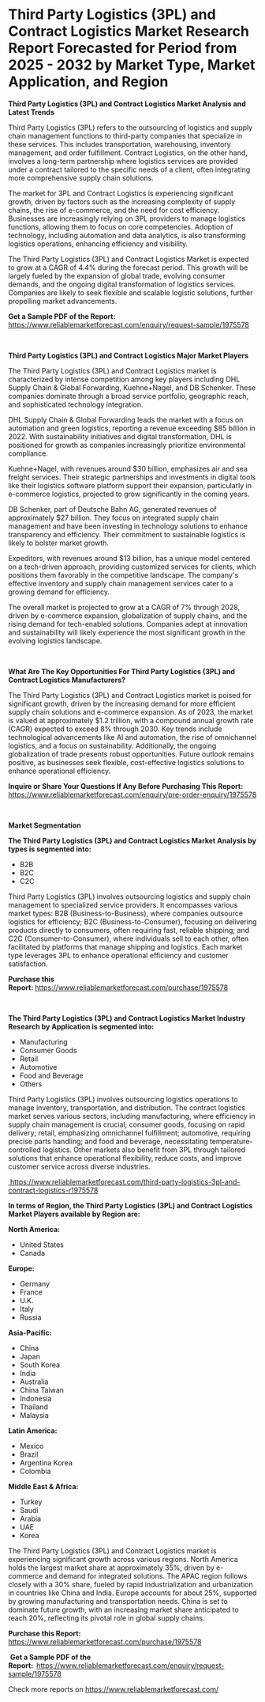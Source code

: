 <p><h1>Third Party Logistics (3PL) and Contract Logistics Market Research Report Forecasted for Period from 2025 -  2032 by Market Type, Market Application, and Region</h1></p><p><strong>Third Party Logistics (3PL) and Contract Logistics Market Analysis and Latest Trends</strong></p>
<p><p>Third Party Logistics (3PL) refers to the outsourcing of logistics and supply chain management functions to third-party companies that specialize in these services. This includes transportation, warehousing, inventory management, and order fulfillment. Contract Logistics, on the other hand, involves a long-term partnership where logistics services are provided under a contract tailored to the specific needs of a client, often integrating more comprehensive supply chain solutions.</p><p>The market for 3PL and Contract Logistics is experiencing significant growth, driven by factors such as the increasing complexity of supply chains, the rise of e-commerce, and the need for cost efficiency. Businesses are increasingly relying on 3PL providers to manage logistics functions, allowing them to focus on core competencies. Adoption of technology, including automation and data analytics, is also transforming logistics operations, enhancing efficiency and visibility.</p><p>The Third Party Logistics (3PL) and Contract Logistics Market is expected to grow at a CAGR of 4.4% during the forecast period. This growth will be largely fueled by the expansion of global trade, evolving consumer demands, and the ongoing digital transformation of logistics services. Companies are likely to seek flexible and scalable logistic solutions, further propelling market advancements.</p></p>
<p><strong>Get a Sample PDF of the Report:&nbsp;</strong> <a href="https://www.reliablemarketforecast.com/enquiry/request-sample/1975578?utm_campaign=3327&utm_medium=2&utm_source=Github&utm_content=ia&utm_term=11032025&utm_id=third-party-logistics-3pl-and-contract-logistics">https://www.reliablemarketforecast.com/enquiry/request-sample/1975578</a></p>
<p>&nbsp;</p>
<p><strong>Third Party Logistics (3PL) and Contract Logistics Major Market Players</strong></p>
<p><p>The Third Party Logistics (3PL) and Contract Logistics market is characterized by intense competition among key players including DHL Supply Chain & Global Forwarding, Kuehne+Nagel, and DB Schenker. These companies dominate through a broad service portfolio, geographic reach, and sophisticated technology integration.</p><p>DHL Supply Chain & Global Forwarding leads the market with a focus on automation and green logistics, reporting a revenue exceeding $85 billion in 2022. With sustainability initiatives and digital transformation, DHL is positioned for growth as companies increasingly prioritize environmental compliance.</p><p>Kuehne+Nagel, with revenues around $30 billion, emphasizes air and sea freight services. Their strategic partnerships and investments in digital tools like their logistics software platform support their expansion, particularly in e-commerce logistics, projected to grow significantly in the coming years.</p><p>DB Schenker, part of Deutsche Bahn AG, generated revenues of approximately $27 billion. They focus on integrated supply chain management and have been investing in technology solutions to enhance transparency and efficiency. Their commitment to sustainable logistics is likely to bolster market growth.</p><p>Expeditors, with revenues around $13 billion, has a unique model centered on a tech-driven approach, providing customized services for clients, which positions them favorably in the competitive landscape. The company's effective inventory and supply chain management services cater to a growing demand for efficiency.</p><p>The overall market is projected to grow at a CAGR of 7% through 2028, driven by e-commerce expansion, globalization of supply chains, and the rising demand for tech-enabled solutions. Companies adept at innovation and sustainability will likely experience the most significant growth in the evolving logistics landscape.</p></p>
<p>&nbsp;</p>
<p><strong>What Are The Key Opportunities For Third Party Logistics (3PL) and Contract Logistics Manufacturers?</strong></p>
<p><p>The Third Party Logistics (3PL) and Contract Logistics market is poised for significant growth, driven by the increasing demand for more efficient supply chain solutions and e-commerce expansion. As of 2023, the market is valued at approximately $1.2 trillion, with a compound annual growth rate (CAGR) expected to exceed 8% through 2030. Key trends include technological advancements like AI and automation, the rise of omnichannel logistics, and a focus on sustainability. Additionally, the ongoing globalization of trade presents robust opportunities. Future outlook remains positive, as businesses seek flexible, cost-effective logistics solutions to enhance operational efficiency.</p></p>
<p><strong>Inquire or Share Your Questions If Any Before Purchasing This Report:</strong> <a href="https://www.reliablemarketforecast.com/enquiry/pre-order-enquiry/1975578?utm_campaign=3327&utm_medium=2&utm_source=Github&utm_content=ia&utm_term=11032025&utm_id=third-party-logistics-3pl-and-contract-logistics">https://www.reliablemarketforecast.com/enquiry/pre-order-enquiry/1975578</a></p>
<p>&nbsp;</p>
<p><strong>Market Segmentation</strong></p>
<p><strong>The Third Party Logistics (3PL) and Contract Logistics Market Analysis by types is segmented into:</strong></p>
<p><ul><li>B2B</li><li>B2C</li><li>C2C</li></ul></p>
<p><p>Third Party Logistics (3PL) involves outsourcing logistics and supply chain management to specialized service providers. It encompasses various market types: B2B (Business-to-Business), where companies outsource logistics for efficiency; B2C (Business-to-Consumer), focusing on delivering products directly to consumers, often requiring fast, reliable shipping; and C2C (Consumer-to-Consumer), where individuals sell to each other, often facilitated by platforms that manage shipping and logistics. Each market type leverages 3PL to enhance operational efficiency and customer satisfaction.</p></p>
<p><strong>Purchase this Report:&nbsp;</strong><a href="https://www.reliablemarketforecast.com/purchase/1975578?utm_campaign=3327&utm_medium=2&utm_source=Github&utm_content=ia&utm_term=11032025&utm_id=third-party-logistics-3pl-and-contract-logistics">https://www.reliablemarketforecast.com/purchase/1975578</a></p>
<p>&nbsp;</p>
<p><strong>The Third Party Logistics (3PL) and Contract Logistics Market Industry Research by Application is segmented into:</strong></p>
<p><ul><li>Manufacturing</li><li>Consumer Goods</li><li>Retail</li><li>Automotive</li><li>Food and Beverage</li><li>Others</li></ul></p>
<p><p>Third Party Logistics (3PL) involves outsourcing logistics operations to manage inventory, transportation, and distribution. The contract logistics market serves various sectors, including manufacturing, where efficiency in supply chain management is crucial; consumer goods, focusing on rapid delivery; retail, emphasizing omnichannel fulfillment; automotive, requiring precise parts handling; and food and beverage, necessitating temperature-controlled logistics. Other markets also benefit from 3PL through tailored solutions that enhance operational flexibility, reduce costs, and improve customer service across diverse industries.</p></p>
<p><a href="https://www.reliablemarketforecast.com/third-party-logistics-3pl-and-contract-logistics-r1975578?utm_campaign=3327&utm_medium=2&utm_source=Github&utm_content=ia&utm_term=11032025&utm_id=third-party-logistics-3pl-and-contract-logistics">&nbsp;https://www.reliablemarketforecast.com/third-party-logistics-3pl-and-contract-logistics-r1975578</a></p>
<p><strong>In terms of Region, the Third Party Logistics (3PL) and Contract Logistics Market Players available by Region are:</strong></p>
<p>
    <p> <strong> North America: </strong>
        <ul>
            <li>United States</li>
            <li>Canada</li>
        </ul>
        </p> 
    <p> <strong> Europe: </strong>
        <ul>
            <li>Germany</li>
            <li>France</li>
            <li>U.K.</li>
            <li>Italy</li>
            <li>Russia</li>
        </ul>
        </p> 
    <p> <strong> Asia-Pacific: </strong>
        <ul>
            <li>China</li>
            <li>Japan</li>
            <li>South Korea</li>
            <li>India</li>
            <li>Australia</li>
            <li>China Taiwan</li>
            <li>Indonesia</li>
            <li>Thailand</li>
            <li>Malaysia</li>
        </ul>
        </p> 
    <p> <strong> Latin America: </strong>
        <ul>
            <li>Mexico</li>
            <li>Brazil</li>
            <li>Argentina Korea</li>
            <li>Colombia</li>
        </ul>
        </p> 
    <p> <strong> Middle East & Africa: </strong>
        <ul>
            <li>Turkey</li>
            <li>Saudi</li>
            <li>Arabia</li>
            <li>UAE</li>
            <li>Korea</li>
        </ul>
    </p>
    </p>
<p><p>The Third Party Logistics (3PL) and Contract Logistics market is experiencing significant growth across various regions. North America holds the largest market share at approximately 35%, driven by e-commerce and demand for integrated solutions. The APAC region follows closely with a 30% share, fueled by rapid industrialization and urbanization in countries like China and India. Europe accounts for about 25%, supported by growing manufacturing and transportation needs. China is set to dominate future growth, with an increasing market share anticipated to reach 20%, reflecting its pivotal role in global supply chains.</p></p>
<p><strong>Purchase this Report: </strong><a href="https://www.reliablemarketforecast.com/purchase/1975578?utm_campaign=3327&utm_medium=2&utm_source=Github&utm_content=ia&utm_term=11032025&utm_id=third-party-logistics-3pl-and-contract-logistics">https://www.reliablemarketforecast.com/purchase/1975578</a></p>
<p>&nbsp;<strong>Get a Sample PDF of the Report:&nbsp;&nbsp;</strong><a href="https://www.reliablemarketforecast.com/enquiry/request-sample/1975578?utm_campaign=3327&utm_medium=2&utm_source=Github&utm_content=ia&utm_term=11032025&utm_id=third-party-logistics-3pl-and-contract-logistics">https://www.reliablemarketforecast.com/enquiry/request-sample/1975578</a></p>
<p><strong></strong></p>
<p>Check more reports on <a href="https://www.reliablemarketforecast.com/?utm_campaign=3327&utm_medium=2&utm_source=Github&utm_content=ia&utm_term=11032025&utm_id=third-party-logistics-3pl-and-contract-logistics">https://www.reliablemarketforecast.com/</a></p>